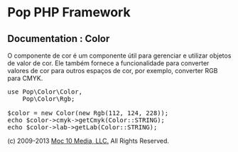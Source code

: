 Pop PHP Framework
=================

Documentation : Color
---------------------

O componente de cor é um componente útil para gerenciar e utilizar objetos de valor de cor. Ele também fornece a funcionalidade para converter valores de cor para outros espaços de cor, por exemplo, converter RGB para CMYK.

<pre>
use Pop\Color\Color,
    Pop\Color\Rgb;

$color = new Color(new Rgb(112, 124, 228));
echo $color->cmyk->getCmyk(Color::STRING);
echo $color->lab->getLab(Color::STRING);
</pre>

(c) 2009-2013 [Moc 10 Media, LLC.](http://www.moc10media.com) All Rights Reserved.
